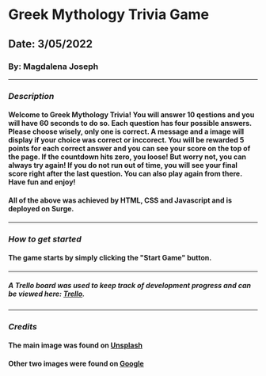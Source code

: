 # Greek Mythology Trivia Game

## Date: 3/05/2022

### By: Magdalena Joseph

***

### ***Description***
#### Welcome to Greek Mythology Trivia! You will answer 10 qestions and you will have 60 seconds to do so. Each question has four possible answers. Please choose wisely, only one is correct. A message and a image will display if your choice was correct or inccorect. You will be rewarded 5 points for each correct answer and you can see your score on the top of the page. If the countdown hits zero, you loose! But worry not, you can always try again! If you do not run out of time, you will see your final score right after the last question. You can also play again from there. Have fun and enjoy!
#### All of the above was achieved by HTML, CSS and Javascript and is deployed on Surge.
***
### ***How to get started***
#### The game starts by simply clicking the "Start Game" button. 
***
##### A Trello board was used to keep track of development progress and can be viewed here: [Trello](https://trello.com/b/8joagGiJ/trivia-project).
***
### ***Credits***
#### The main image was found on [Unsplash](https://usnplash.com)
#### Other two images were found on [Google](https://google.com)

